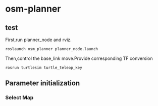 # osm-planner
## test
First,run planner_node and rviz.
```
roslaunch osm_planner planner_node.launch 
``` 

Then,control the base_link move.Provide corresponding TF conversion
```
rosrun turtlesim turtle_teleop_key
``` 

## Parameter initialization
### Select Map

